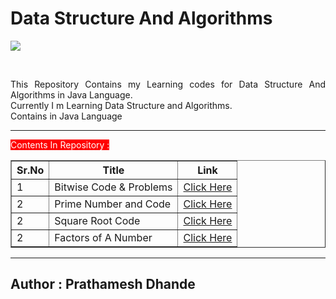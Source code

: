 # Data Structure And Algorithms

![](https://img.shields.io/badge/language-Java-blue?style=flat-square&logo=java)

</br>
<p align='justify'>
This Repository Contains my Learning codes for Data Structure And Algorithms in Java Language.</br>
Currently I m Learning Data Structure and Algorithms.
</br>
Contains in Java Language</p>

---
<table border=1>
<cation style="color:white;background-color:red">Contents In Repository : </caption>
<tr>
<th>Sr.No</th>
<th>Title</th>
<th>Link</th>
</tr>
<tr>
<td>1</td>
<td>Bitwise Code & Problems</td>
<td><a href="https://github.com/PrathameshDhande22/Data-Structure-and-Algorithms/blob/main/src/tutorial/Bitwise.java">Click Here</a></td>
</tr>
<tr>
<td>2</td>
<td>Prime Number and Code</td>
<td><a href="https://github.com/PrathameshDhande22/Data-Structure-and-Algorithms/blob/main/src/tutorial/Prime.java">Click Here</a></td>
</tr>
<tr>
<td>2</td>
<td>Square Root Code</td>
<td><a href="https://github.com/PrathameshDhande22/Data-Structure-and-Algorithms/blob/main/src/tutorial/SquareRoot.java">Click Here</a></td>
</tr>
<tr>
<td>2</td>
<td>Factors of A Number</td>
<td><a href="https://github.com/PrathameshDhande22/Data-Structure-and-Algorithms/blob/main/src/tutorial/Factors.java">Click Here</a></td>
</tr>
</table>



---
## Author : Prathamesh Dhande
